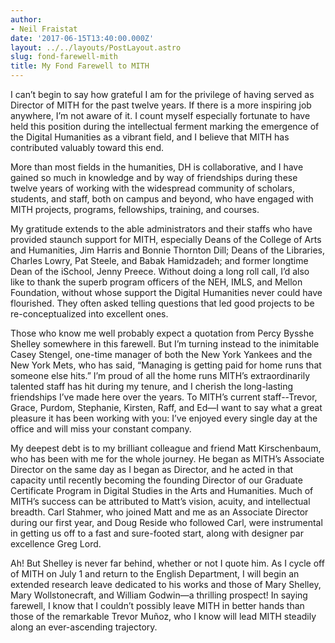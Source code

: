 ```yaml
---
author:
- Neil Fraistat
date: '2017-06-15T13:40:00.000Z'
layout: ../../layouts/PostLayout.astro
slug: fond-farewell-mith
title: My Fond Farewell to MITH
---
```


I can’t begin to say how grateful I am for the privilege of having served as Director of MITH for the past twelve years. If there is a more inspiring job anywhere, I’m not aware of it. I count myself especially fortunate to have held this position during the intellectual ferment marking the emergence of the Digital Humanities as a vibrant field, and I believe that MITH has contributed valuably toward this end.

More than most fields in the humanities, DH is collaborative, and I have gained so much in knowledge and by way of friendships during these twelve years of working with the widespread community of scholars, students, and staff, both on campus and beyond, who have engaged with MITH projects, programs, fellowships, training, and courses.

My gratitude extends to the able administrators and their staffs who have provided staunch support for MITH, especially Deans of the College of Arts and Humanities, Jim Harris and Bonnie Thornton Dill; Deans of the Libraries, Charles Lowry, Pat Steele, and Babak Hamidzadeh; and former longtime Dean of the iSchool, Jenny Preece. Without doing a long roll call, I’d also like to thank the superb program officers of the NEH, IMLS, and Mellon Foundation, without whose support the Digital Humanities never could have flourished. They often asked telling questions that led good projects to be re-conceptualized into excellent ones.

Those who know me well probably expect a quotation from Percy Bysshe Shelley somewhere in this farewell. But I’m turning instead to the inimitable Casey Stengel, one-time manager of both the New York Yankees and the New York Mets, who has said, “Managing is getting paid for home runs that someone else hits.” I’m proud of all the home runs MITH’s extraordinarily talented staff has hit during my tenure, and I cherish the long-lasting friendships I’ve made here over the years. To MITH’s current staff--Trevor, Grace, Purdom, Stephanie, Kirsten, Raff, and Ed—I want to say what a great pleasure it has been working with you: I’ve enjoyed every single day at the office and will miss your constant company.

My deepest debt is to my brilliant colleague and friend Matt Kirschenbaum, who has been with me for the whole journey. He began as MITH’s Associate Director on the same day as I began as Director, and he acted in that capacity until recently becoming the founding Director of our Graduate Certificate Program in Digital Studies in the Arts and Humanities. Much of MITH’s success can be attributed to Matt’s vision, acuity, and intellectual breadth. Carl Stahmer, who joined Matt and me as an Associate Director during our first year, and Doug Reside who followed Carl, were instrumental in getting us off to a fast and sure-footed start, along with designer par excellence Greg Lord.

Ah! But Shelley is never far behind, whether or not I quote him. As I cycle off of MITH on July 1 and return to the English Department, I will begin an extended research leave dedicated to his works and those of Mary Shelley, Mary Wollstonecraft, and William Godwin—a thrilling prospect! In saying farewell, I know that I couldn’t possibly leave MITH in better hands than those of the remarkable Trevor Muñoz, who I know will lead MITH steadily along an ever-ascending trajectory.